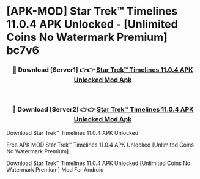 # [APK-MOD] Star Trek™ Timelines 11.0.4 APK Unlocked - [Unlimited Coins No Watermark Premium] bc7v6



<div align="center">
<h3>🔴 Download [Server1] 👉👉 <a href="https://momento.my/?title=Star_Trek™_Timelines_11.0.4_APK_Unlocked">Star Trek™ Timelines 11.0.4 APK Unlocked Mod Apk</a></h3><br>

<h3>🔴 Download [Server2] 👉👉 <a href="https://momento.my/?title=Star_Trek™_Timelines_11.0.4_APK_Unlocked">Star Trek™ Timelines 11.0.4 APK Unlocked Mod Apk</a></h3>
</div>



Download Star Trek™ Timelines 11.0.4 APK Unlocked 

Free APK MOD Star Trek™ Timelines 11.0.4 APK Unlocked [Unlimited Coins No Watermark Premium]

Download Star Trek™ Timelines 11.0.4 APK Unlocked [Unlimited Coins No Watermark Premium] Mod For Android
